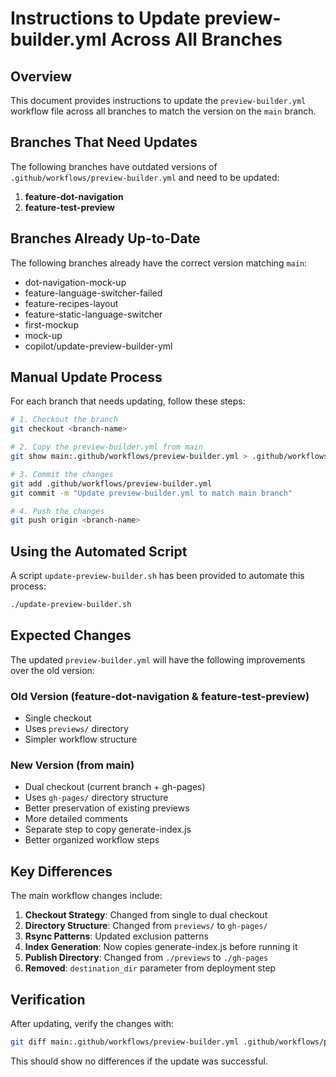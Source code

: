 # Instructions to Update preview-builder.yml Across All Branches

## Overview
This document provides instructions to update the `preview-builder.yml` workflow file across all branches to match the version on the `main` branch.

## Branches That Need Updates

The following branches have outdated versions of `.github/workflows/preview-builder.yml` and need to be updated:

1. **feature-dot-navigation**
2. **feature-test-preview**

## Branches Already Up-to-Date

The following branches already have the correct version matching `main`:
- dot-navigation-mock-up
- feature-language-switcher-failed
- feature-recipes-layout
- feature-static-language-switcher
- first-mockup
- mock-up
- copilot/update-preview-builder-yml

## Manual Update Process

For each branch that needs updating, follow these steps:

```bash
# 1. Checkout the branch
git checkout <branch-name>

# 2. Copy the preview-builder.yml from main
git show main:.github/workflows/preview-builder.yml > .github/workflows/preview-builder.yml

# 3. Commit the changes
git add .github/workflows/preview-builder.yml
git commit -m "Update preview-builder.yml to match main branch"

# 4. Push the changes
git push origin <branch-name>
```

## Using the Automated Script

A script `update-preview-builder.sh` has been provided to automate this process:

```bash
./update-preview-builder.sh
```

## Expected Changes

The updated `preview-builder.yml` will have the following improvements over the old version:

### Old Version (feature-dot-navigation & feature-test-preview)
- Single checkout
- Uses `previews/` directory
- Simpler workflow structure

### New Version (from main)
- Dual checkout (current branch + gh-pages)
- Uses `gh-pages/` directory structure
- Better preservation of existing previews
- More detailed comments
- Separate step to copy generate-index.js
- Better organized workflow steps

## Key Differences

The main workflow changes include:
1. **Checkout Strategy**: Changed from single to dual checkout
2. **Directory Structure**: Changed from `previews/` to `gh-pages/`
3. **Rsync Patterns**: Updated exclusion patterns
4. **Index Generation**: Now copies generate-index.js before running it
5. **Publish Directory**: Changed from `./previews` to `./gh-pages`
6. **Removed**: `destination_dir` parameter from deployment step

## Verification

After updating, verify the changes with:

```bash
git diff main:.github/workflows/preview-builder.yml .github/workflows/preview-builder.yml
```

This should show no differences if the update was successful.
